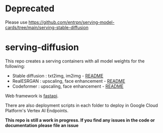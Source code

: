 # Deprecated

Please use https://github.com/entrpn/serving-model-cards/tree/main/serving-stable-diffusion

# serving-diffusion

This repo creates a serving containers with all model weights for the following:
- Stable diffusion : txt2img, im2img - [README](./stable-diffusion/README.md)
- RealESRGAN : upscaling, face enhancement - [README](./real-esrgan/README.md)
- Codeformer : upscaling, face enhancement - [README](./codeformer/README.md)

Web framework is [fastapi](https://fastapi.tiangolo.com/). 

There are also deployment scripts in each folder to deploy in Google Cloud Platform's Vertex AI Endpoints.

**This repo is still a work in progress. If you find any issues in the code or documentation please file an issue**
